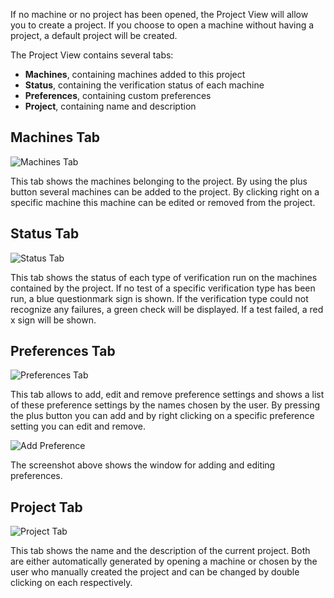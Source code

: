 If no machine or no project has been opened, the Project View will allow you to create a project. If you choose to open a machine without having a project, a default project will be created.

The Project View contains several tabs:
* __Machines__, containing machines added to this project
* __Status__, containing the verification status of each machine
* __Preferences__, containing custom preferences
* __Project__, containing name and description

## <a id="Machines"> Machines Tab </a>

![Machines Tab](../screenshots/Project/Machines%20Tab.png)

This tab shows the machines belonging to the project. By using the plus button several machines can be added to the project. By clicking right on a specific machine this machine can be edited or removed from the project.

## <a id="Verifications"> Status Tab </a>

![Status Tab](../screenshots/Project/Verifications%20Tab.png)

This tab shows the status of each type of verification run on the machines contained by the project. If no test of a specific verification type has been run, a blue questionmark sign is shown. If the verification type could not recognize any failures, a green check will be displayed. If a test failed, a red x sign will be shown.

## <a id="Preferences"> Preferences Tab </a>

![Preferences Tab](../screenshots/Project/Preferences%20Tab.png)

This tab allows to add, edit and remove preference settings and shows a list of these preference settings by the names chosen by the user. By pressing the plus button you can add and by right clicking on a specific preference setting you can edit and remove.

![Add Preference](../screenshots/Project/Add%20Preference.png)

The screenshot above shows the window for adding and editing preferences.

## <a id="Project"> Project Tab </a>

![Project Tab](../screenshots/Project/Project%20Tab.png)

This tab shows the name and the description of the current project. Both are either automatically generated by opening a machine or chosen by the user who manually created the project and can be changed by double clicking on each respectively.

